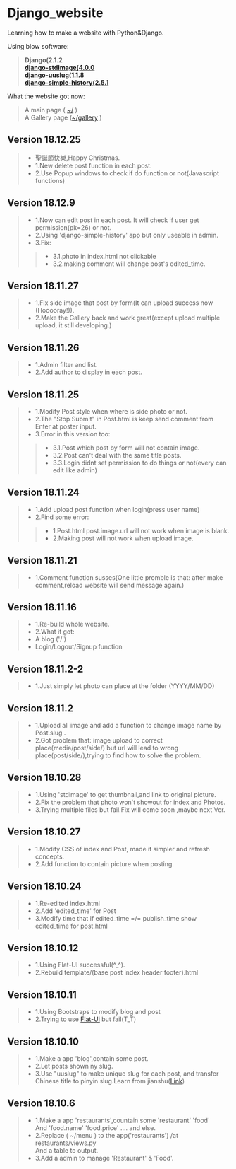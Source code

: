 # Django_website
Learning how to make a website with Python&amp;Django.

Using blow software:    
>**Django(2.1.2    
>[django-stdimage(4.0.0](https://github.com/codingjoe/django-stdimage)    
>[django-uuslug(1.1.8](https://github.com/un33k/django-uuslug)    
>[django-simple-history(2.5.1](https://github.com/treyhunner/django-simple-history/blob/master/docs/index.rst)**

What the website got now:    
>A main page ( [~/](http://sating.pythonanywhere.com/) )    
>A Gallery page ([~/gallery](http://sating.pythonanywhere.com/gallery) )

## Version 18.12.25
>*   聖誕節快樂,Happy Christmas.
>*   1.New delete post function in each post.
>*   2.Use Popup windows to check if do function or not(Javascript functions)
## Version 18.12.9
>*   1.Now can edit post in each post. It will check if user get permission(pk=26) or not.
>*   2.Using 'django-simple-history' app but only useable in admin.
>*   3.Fix:
>>*   3.1.photo in index.html not clickable
>>*   3.2.making comment will change post's edited_time.
## Version 18.11.27
>*   1.Fix side image that post by form(It can upload success now (Hooooray!)).
>*   2.Make the Gallery back and work great(except upload multiple upload, it still developing.)
## Version 18.11.26
>*   1.Admin filter and list.
>*   2.Add author to display in each post.
## Version 18.11.25
>*   1.Modify Post style when where is side photo or not.
>*   2.The "Stop Submit" in Post.html is keep send comment from Enter at poster input.
>*   3.Error in this version too:
>>*   3.1.Post which post by form will not contain image.
>>*   3.2.Post can't deal with the same title posts.
>>*   3.3.Login didnt set permission to do things or not(every can edit like admin)
## Version 18.11.24
>*   1.Add upload post function when login(press user name)
>*   2.Find some error:
>>*   1.Post.html post.image.url will not work when image is blank.
>>*   2.Making post will not work when upload image.
## Version 18.11.21
>*   1.Comment function susses(One little promble is that: after make comment,reload website will send message again.)
## Version 18.11.16
>*   1.Re-build whole website.
>*   2.What it got:
>*   A blog ('/')
>*   Login/Logout/Signup function
## Version 18.11.2-2
>*   1.Just simply let photo can place at the folder (YYYY/MM/DD)
## Version 18.11.2
>*   1.Upload all image and add a function to change image name by Post.slug .
>*   2.Got problem that: image upload to correct place(media/post/side/) but url will lead to wrong place(post/side/),trying to find how to solve the problem.
## Version 18.10.28
>*   1.Using 'stdimage' to get thumbnail,and link to original picture.
>*   2.Fix the problem that photo won't showout for index and Photos.
>*   3.Trying multiple files but fail.Fix will come soon ,maybe next Ver.
## Version 18.10.27
>*   1.Modify CSS of index and Post, made it simpler and refresh concepts.
>*   2.Add function to contain picture when posting.
## Version 18.10.24
>*   1.Re-edited index.html
>*   2.Add 'edited_time' for Post
>*   3.Modify time that if edited_time =/= publish_time show edited_time
>for post.html

## Version 18.10.12
>*   1.Using Flat-UI successful(^_^).
>*   2.Rebuild template/(base post index header footer).html
## Version 18.10.11
>*   1.Using Bootstraps to modify blog and post
>*   2.Trying to use [Flat-Ui](http://www.bootcss.com/p/flat-ui/) but fail(T_T)
## Version 18.10.10
>*   1.Make a app 'blog',contain some post.
>*   2.Let posts shown ny slug.
>*   3.Use "uuslug" to make unique slug for each post,
>and transfer Chinese title to pinyin slug.Learn from jianshu([Link](https://www.jianshu.com/p/2131400102a9))
## Version 18.10.6
>*   1.Make a app 'restaurants',countain some 'restaurant' 'food'    
>And 'food.name' 'food.price' .... and else.    
>*   2.Replace ( ~/menu ) to the app('restaurants') /at restaurants/views.py    
>And a table to output.    
>*   3.Add a admin to manage 'Restaurant' & 'Food'.    
